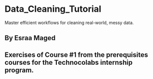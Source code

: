 # Data_Cleaning_Tutorial
Master efficient workflows for cleaning real-world, messy data.

## By Esraa Maged 
## Exercises of Course #1 from the prerequisites courses for the Technocolabs internship program.
